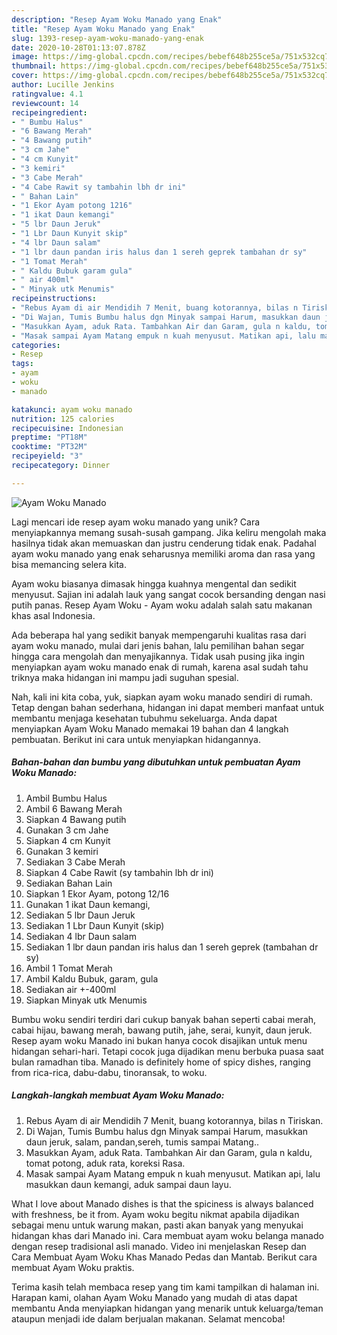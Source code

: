 ```yaml
---
description: "Resep Ayam Woku Manado yang Enak"
title: "Resep Ayam Woku Manado yang Enak"
slug: 1393-resep-ayam-woku-manado-yang-enak
date: 2020-10-28T01:13:07.878Z
image: https://img-global.cpcdn.com/recipes/bebef648b255ce5a/751x532cq70/ayam-woku-manado-foto-resep-utama.jpg
thumbnail: https://img-global.cpcdn.com/recipes/bebef648b255ce5a/751x532cq70/ayam-woku-manado-foto-resep-utama.jpg
cover: https://img-global.cpcdn.com/recipes/bebef648b255ce5a/751x532cq70/ayam-woku-manado-foto-resep-utama.jpg
author: Lucille Jenkins
ratingvalue: 4.1
reviewcount: 14
recipeingredient:
- " Bumbu Halus"
- "6 Bawang Merah"
- "4 Bawang putih"
- "3 cm Jahe"
- "4 cm Kunyit"
- "3 kemiri"
- "3 Cabe Merah"
- "4 Cabe Rawit sy tambahin lbh dr ini"
- " Bahan Lain"
- "1 Ekor Ayam potong 1216"
- "1 ikat Daun kemangi"
- "5 lbr Daun Jeruk"
- "1 Lbr Daun Kunyit skip"
- "4 lbr Daun salam"
- "1 lbr daun pandan iris halus dan 1 sereh geprek tambahan dr sy"
- "1 Tomat Merah"
- " Kaldu Bubuk garam gula"
- " air 400ml"
- " Minyak utk Menumis"
recipeinstructions:
- "Rebus Ayam di air Mendidih 7 Menit, buang kotorannya, bilas n Tiriskan."
- "Di Wajan, Tumis Bumbu halus dgn Minyak sampai Harum, masukkan daun jeruk, salam, pandan,sereh, tumis sampai Matang.."
- "Masukkan Ayam, aduk Rata. Tambahkan Air dan Garam, gula n kaldu, tomat potong, aduk rata, koreksi Rasa."
- "Masak sampai Ayam Matang empuk n kuah menyusut. Matikan api, lalu masukkan daun kemangi, aduk sampai daun layu."
categories:
- Resep
tags:
- ayam
- woku
- manado

katakunci: ayam woku manado 
nutrition: 125 calories
recipecuisine: Indonesian
preptime: "PT18M"
cooktime: "PT32M"
recipeyield: "3"
recipecategory: Dinner

---
```



![Ayam Woku Manado](https://img-global.cpcdn.com/recipes/bebef648b255ce5a/751x532cq70/ayam-woku-manado-foto-resep-utama.jpg)

Lagi mencari ide resep ayam woku manado yang unik? Cara menyiapkannya memang susah-susah gampang. Jika keliru mengolah maka hasilnya tidak akan memuaskan dan justru cenderung tidak enak. Padahal ayam woku manado yang enak seharusnya memiliki aroma dan rasa yang bisa memancing selera kita.

Ayam woku biasanya dimasak hingga kuahnya mengental dan sedikit menyusut. Sajian ini adalah lauk yang sangat cocok bersanding dengan nasi putih panas. Resep Ayam Woku - Ayam woku adalah salah satu makanan khas asal Indonesia.

Ada beberapa hal yang sedikit banyak mempengaruhi kualitas rasa dari ayam woku manado, mulai dari jenis bahan, lalu pemilihan bahan segar hingga cara mengolah dan menyajikannya. Tidak usah pusing jika ingin menyiapkan ayam woku manado enak di rumah, karena asal sudah tahu triknya maka hidangan ini mampu jadi suguhan spesial.


Nah, kali ini kita coba, yuk, siapkan ayam woku manado sendiri di rumah. Tetap dengan bahan sederhana, hidangan ini dapat memberi manfaat untuk membantu menjaga kesehatan tubuhmu sekeluarga. Anda dapat menyiapkan Ayam Woku Manado memakai 19 bahan dan 4 langkah pembuatan. Berikut ini cara untuk menyiapkan hidangannya.

<!--inarticleads1-->

##### Bahan-bahan dan bumbu yang dibutuhkan untuk pembuatan Ayam Woku Manado:

1. Ambil  Bumbu Halus
1. Ambil 6 Bawang Merah
1. Siapkan 4 Bawang putih
1. Gunakan 3 cm Jahe
1. Siapkan 4 cm Kunyit
1. Gunakan 3 kemiri
1. Sediakan 3 Cabe Merah
1. Siapkan 4 Cabe Rawit (sy tambahin lbh dr ini)
1. Sediakan  Bahan Lain
1. Siapkan 1 Ekor Ayam, potong 12/16
1. Gunakan 1 ikat Daun kemangi,
1. Sediakan 5 lbr Daun Jeruk
1. Sediakan 1 Lbr Daun Kunyit (skip)
1. Sediakan 4 lbr Daun salam
1. Sediakan 1 lbr daun pandan iris halus dan 1 sereh geprek (tambahan dr sy)
1. Ambil 1 Tomat Merah
1. Ambil  Kaldu Bubuk, garam, gula
1. Sediakan  air +-400ml
1. Siapkan  Minyak utk Menumis


Bumbu woku sendiri terdiri dari cukup banyak bahan seperti cabai merah, cabai hijau, bawang merah, bawang putih, jahe, serai, kunyit, daun jeruk. Resep ayam woku Manado ini bukan hanya cocok disajikan untuk menu hidangan sehari-hari. Tetapi cocok juga dijadikan menu berbuka puasa saat bulan ramadhan tiba. Manado is definitely home of spicy dishes, ranging from rica-rica, dabu-dabu, tinoransak, to woku. 

<!--inarticleads2-->

##### Langkah-langkah membuat Ayam Woku Manado:

1. Rebus Ayam di air Mendidih 7 Menit, buang kotorannya, bilas n Tiriskan.
1. Di Wajan, Tumis Bumbu halus dgn Minyak sampai Harum, masukkan daun jeruk, salam, pandan,sereh, tumis sampai Matang..
1. Masukkan Ayam, aduk Rata. Tambahkan Air dan Garam, gula n kaldu, tomat potong, aduk rata, koreksi Rasa.
1. Masak sampai Ayam Matang empuk n kuah menyusut. Matikan api, lalu masukkan daun kemangi, aduk sampai daun layu.


What I love about Manado dishes is that the spiciness is always balanced with freshness, be it from. Ayam woku begitu nikmat apabila dijadikan sebagai menu untuk warung makan, pasti akan banyak yang menyukai hidangan khas dari Manado ini. Cara membuat ayam woku belanga manado dengan resep tradisional asli manado. Video ini menjelaskan Resep dan Cara Membuat Ayam Woku Khas Manado Pedas dan Mantab. Berikut cara membuat Ayam Woku praktis. 

Terima kasih telah membaca resep yang tim kami tampilkan di halaman ini. Harapan kami, olahan Ayam Woku Manado yang mudah di atas dapat membantu Anda menyiapkan hidangan yang menarik untuk keluarga/teman ataupun menjadi ide dalam berjualan makanan. Selamat mencoba!

